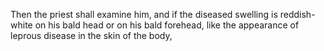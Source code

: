 Then the priest shall examine him, and if the diseased swelling is reddish-white on his bald head or on his bald forehead, like the appearance of leprous disease in the skin of the body,
